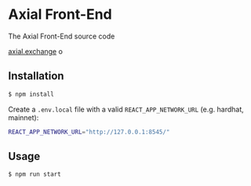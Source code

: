 # Axial Front-End

The Axial Front-End source code

[axial.exchange](https://axial.exchange/) o

## Installation

```bash
$ npm install
```

Create a `.env.local` file with a valid `REACT_APP_NETWORK_URL` (e.g. hardhat, mainnet):

```bash
REACT_APP_NETWORK_URL="http://127.0.0.1:8545/"
```
## Usage

```bash
$ npm run start
```
